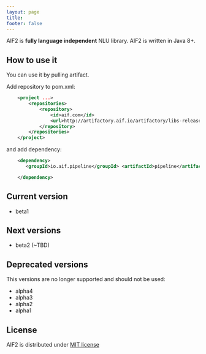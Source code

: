 ```yaml
---
layout: page
title:
footer: false
---
```


AIF2 is **fully language independent** NLU library. AIF2 is written in Java 8+. 

## How to use it

You can use it by pulling artifact. 

Add repository to pom.xml:
``` xml
    <project ...>
        <repositories>
            <repository>
                <id>aif.com</id>
                <url>http://artifactory.aif.io/artifactory/libs-release-local</url>
            </repository>
        </repositories>
    </project>
```
and add dependency:
``` xml
    <dependency>
       <groupId>io.aif.pipeline</groupId> <artifactId>pipeline</artifactId> <version>1.0-Beta1</version>

    </dependency> 
```

## Current version

- beta1

## Next versions

- beta2 (~TBD)

## Deprecated versions 

This versions are no longer supported and should not be used:

- alpha4
- alpha3
- alpha2
- alpha1

## License

AIF2 is distributed under [MIT license](http://choosealicense.com/licenses/mit/)
